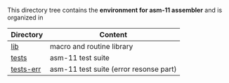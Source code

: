 This directory tree contains the **environment for asm-11 assembler** 
and is organized in

| Directory | Content |
| --------- | ------- |
| [lib](lib)             | macro and routine library |
| [tests](tests)         | asm-11 test suite |
| [tests-err](tests-err) | asm-11 test suite (error resonse part) |
